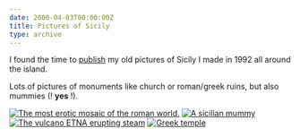 ```yaml
---
date: 2006-04-03T00:00:00Z
title: Pictures of Sicily
type: archive
---
```


I found the time to [publish](http://www.flickr.com/photos/57244393@N00/sets/72057594096218657/) my old pictures of Sicily I made in 1992 all around the island.

Lots of pictures of monuments like church or roman/greek ruins, but also mummies (! **yes** !).

[![The most erotic mosaic of the roman world.](http://static.flickr.com/39/122354508_6c998f2b01_s.jpg)](http://static.flickr.com/39/122354508_6c998f2b01.jpg)
[![A sicilian mummy](http://static.flickr.com/34/122292465_3122af00f7_s.jpg)](http://static.flickr.com/34/122292465_3122af00f7.jpg)
[![The vulcano ETNA erupting steam](http://static.flickr.com/42/121537683_cf001f6fb1_s.jpg)](http://static.flickr.com/42/121537683_cf001f6fb1.jpg)
[![Greek temple](http://static.flickr.com/37/122307725_76f1939463_s.jpg)](http://static.flickr.com/37/122307725_76f1939463.jpg)
